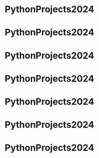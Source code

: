 # PythonProjects2024
# PythonProjects2024
# PythonProjects2024
# PythonProjects2024
# PythonProjects2024
# PythonProjects2024
# PythonProjects2024
